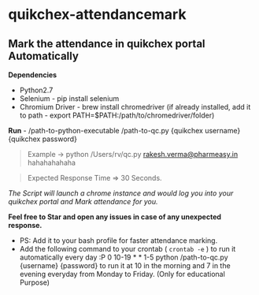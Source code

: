 # quikchex-attendancemark
## Mark the attendance in quikchex portal Automatically

**Dependencies**
  - Python2.7
  - Selenium - pip install selenium
  - Chromium Driver - brew install chromedriver (if already installed, add it to path - export PATH=$PATH:/path/to/chromedriver/folder)

**Run** -
 /path-to-python-executable /path-to-qc.py {quikchex username} {quikchex password} 
 > Example -> python /Users/rv/qc.py rakesh.verma@pharmeasy.in hahahahahaha

> Expected Response Time => 30 Seconds.

*The Script will launch a chrome instance and would log you into your quikchex portal and Mark attendance for you.*

**Feel free to Star and open any issues in case of any unexpected response.**

- PS: Add it to your bash profile for faster attendance marking.
- Add the following command to your crontab ( `crontab -e` ) to run it automatically every day :P
 0 10-19 * * 1-5 python /path-to-qc.py {username} {password} to run it at 10 in the morning and 7 in the evening everyday from Monday to Friday. (Only for educational Purpose)
